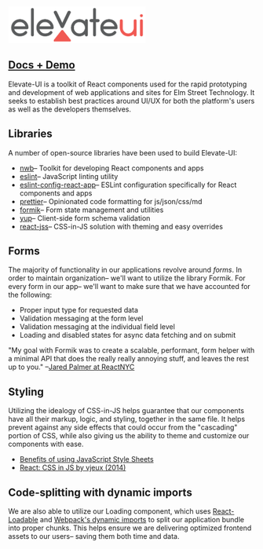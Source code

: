 [<img src="./elevate-ui-logo.png" width="280" />](https://chrisheninger.com/elevate-ui)

## [Docs + Demo](https://chrisheninger.com/elevate-ui)

Elevate-UI is a toolkit of React components used for the rapid prototyping and development of web applications and sites for Elm Street Technology. It seeks to establish best practices around UI/UX for both the platform's users as well as the developers themselves.

## Libraries

A number of open-source libraries have been used to build Elevate-UI:

* [nwb](https://github.com/insin/nwb)– Toolkit for developing React components and apps
* [eslint](https://github.com/eslint/eslint)– JavaScript linting utility
* [eslint-config-react-app](https://github.com/facebook/create-react-app/tree/master/packages/eslint-config-react-app)– ESLint configuration specifically for React components and apps
* [prettier](https://github.com/prettier/prettier)– Opinionated code formatting for js/json/css/md
* [formik](https://github.com/jaredpalmer/formik)– Form state management and utilities
* [yup](https://github.com/jquense/yup)– Client-side form schema validation
* [react-jss](https://github.com/cssinjs/react-jss)– CSS-in-JS solution with theming and easy overrides

## Forms

The majority of functionality in our applications revolve around _forms_. In order to maintain organization– we'll want to utilize the library Formik. For every form in our app– we'll want to make sure that we have accounted for the following:

* Proper input type for requested data
* Validation messaging at the form level
* Validation messaging at the individual field level
* Loading and disabled states for async data fetching and on submit

"My goal with Formik was to create a scalable, performant, form helper with a minimal API that does the really really annoying stuff, and leaves the rest up to you." –[Jared Palmer at ReactNYC](https://www.youtube.com/watch?v=-tDy7ds0dag&feature=youtu.be&t=33s)

## Styling

Utilizing the idealogy of CSS-in-JS helps guarantee that our components have all their markup, logic, and styling, together in the same file. It helps prevent against any side effects that could occur from the "cascading" portion of CSS, while also giving us the ability to theme and customize our components with ease.

* [Benefits of using JavaScript Style Sheets](http://cssinjs.org/benefits)
* [React: CSS in JS by vjeux (2014)](https://speakerdeck.com/vjeux/react-css-in-js)

## Code-splitting with dynamic imports

We are also able to utilize our Loading component, which uses [React-Loadable](https://github.com/jamiebuilds/react-loadable) and [Webpack's dynamic imports](https://webpack.js.org/guides/code-splitting/#dynamic-imports) to split our application bundle into proper chunks. This helps ensure we are delivering optimized frontend assets to our users– saving them both time and data.
